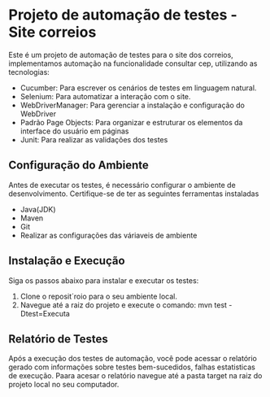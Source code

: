 # Projeto de automação de testes - Site correios

Este é um projeto de automação de testes para o site dos correios, implementamos automação na funcionalidade consultar cep, utilizando as tecnologias:

- Cucumber: Para escrever os cenários de testes em linguagem natural.
- Selenium: Para automatizar a interação com o site.
- WebDriverManager: Para gerenciar a instalação e configuração do WebDriver
- Padrão Page Objects: Para organizar e estruturar os elementos da interface do usuário em páginas
- Junit: Para realizar as validações dos testes

## Configuração do Ambiente

Antes de executar os testes, é necessário configurar o ambiente de desenvolvimento. Certifique-se de ter as seguintes ferramentas instaladas

- Java(JDK)
- Maven
- Git
- Realizar as configurações das váriaveis de ambiente

## Instalação e Execução

Siga os passos abaixo para instalar e executar os testes:

1. Clone o reposit´roio para o seu ambiente local.
2. Navegue até a raiz do projeto e execute o comando: mvn test - Dtest=Executa

## Relatório de Testes

Após a execução dos testes de automação, você pode acessar o relatório gerado com informações sobre testes bem-sucedidos, falhas estatisticas de execução.
Paara acesar o relatório navegue até a pasta target na raiz do projeto local no seu computador.